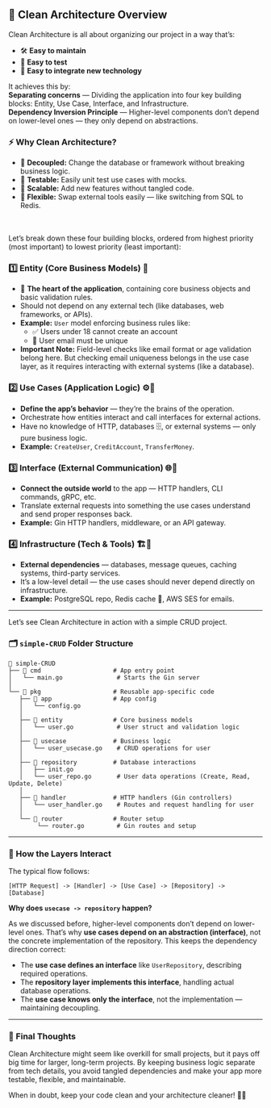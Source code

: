## 🧼 Clean Architecture Overview

Clean Architecture is all about organizing our project in a way that’s:
- 🛠️ **Easy to maintain**
- 🧪 **Easy to test**
- 🔌 **Easy to integrate new technology**

It achieves this by:  
**Separating concerns** — Dividing the application into four key building blocks: Entity, Use Case, Interface, and Infrastructure.  
**Dependency Inversion Principle** — Higher-level components don’t depend on lower-level ones — they only depend on abstractions.

### ⚡ Why Clean Architecture?
- 🧠 **Decoupled:** Change the database or framework without breaking business logic.
- 🧪 **Testable:** Easily unit test use cases with mocks.
- 🌱 **Scalable:** Add new features without tangled code.
- 🧩 **Flexible:** Swap external tools easily — like switching from SQL to Redis.

<br>
<br>
Let’s break down these four building blocks, ordered from highest priority (most important) to lowest priority (least important):

### 1️⃣ Entity (Core Business Models) 🧠
- 💖 **The heart of the application**, containing core business objects and basic validation rules.
- Should not depend on any external tech (like databases, web frameworks, or APIs).
- **Example:** `User` model enforcing business rules like:
   - ✅ Users under 18 cannot create an account
   - 🚫 User email must be unique
- **Important Note:** Field-level checks like email format or age validation belong here. But checking email uniqueness belongs in the use case layer, as it requires interacting with external systems (like a database).

### 2️⃣ Use Cases (Application Logic) ⚙️🧠
- **Define the app’s behavior** — they’re the brains of the operation.
- Orchestrate how entities interact and call interfaces for external actions.
- Have no knowledge of HTTP, databases 🗄️, or external systems — only pure business logic.
- **Example:** `CreateUser`, `CreditAccount`, `TransferMoney`.

### 3️⃣ Interface (External Communication) 🌐📡
- **Connect the outside world** to the app — HTTP handlers, CLI commands, gRPC, etc.
- Translate external requests into something the use cases understand and send proper responses back.
- **Example:** Gin HTTP handlers, middleware, or an API gateway.

### 4️⃣ Infrastructure (Tech & Tools) 🏗️🔧
- **External dependencies** — databases, message queues, caching systems, third-party services.
- It’s a low-level detail — the use cases should never depend directly on infrastructure.
- **Example:** PostgreSQL repo, Redis cache 💾, AWS SES for emails.

---

Let’s see Clean Architecture in action with a simple CRUD project.

### 🗂️ `simple-CRUD` Folder Structure
```
📂 simple-CRUD
├── 📂 cmd                    # App entry point
│   └── main.go               # Starts the Gin server
│
└── 📂 pkg                    # Reusable app-specific code
   ├── 📂 app                 # App config
   │   └── config.go          
   │
   ├── 📂 entity              # Core business models
   │   └── user.go            # User struct and validation logic
   │
   ├── 📂 usecase             # Business logic
   │   └── user_usecase.go    # CRUD operations for user
   │
   ├── 📂 repository          # Database interactions
   │   ├── init.go
   │   └── user_repo.go       # User data operations (Create, Read, Update, Delete)
   │
   ├── 📂 handler             # HTTP handlers (Gin controllers)
   │   └── user_handler.go    # Routes and request handling for user
   │
   └── 📂 router              # Router setup
        └── router.go         # Gin routes and setup            
```

---

### 🧠 How the Layers Interact
The typical flow follows:
```
[HTTP Request] -> [Handler] -> [Use Case] -> [Repository] -> [Database]
```
**Why does `usecase -> repository` happen?**

As we discussed before, higher-level components don’t depend on lower-level ones. That’s why **use cases depend on an abstraction (interface)**, not the concrete implementation of the repository. This keeps the dependency direction correct:
- The **use case defines an interface** like `UserRepository`, describing required operations.
- The **repository layer implements this interface**, handling actual database operations.
- The **use case knows only the interface**, not the implementation — maintaining decoupling.

---

### 📝 Final Thoughts

Clean Architecture might seem like overkill for small projects, but it pays off big time for larger, long-term projects. By keeping business logic separate from tech details, you avoid tangled dependencies and make your app more testable, flexible, and maintainable.

When in doubt, keep your code clean and your architecture cleaner! 🧼✨